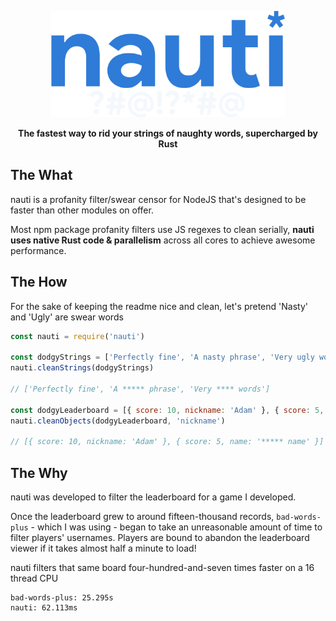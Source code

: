 <p align="center">
  <img src='./img/logo.png' height="170" />
</p>

<p align="center">
  <b>The fastest way to rid your strings of naughty words, supercharged by Rust</b>
</p>

## The What

nauti is a profanity filter/swear censor for NodeJS that's designed to be faster than other modules on offer.

Most npm package profanity filters use JS regexes to clean serially, **nauti uses native Rust code & parallelism** across all cores to achieve awesome performance.

## The How

For the sake of keeping the readme nice and clean, let's pretend 'Nasty' and 'Ugly' are swear words

```js
const nauti = require('nauti')

const dodgyStrings = ['Perfectly fine', 'A nasty phrase', 'Very ugly words']
nauti.cleanStrings(dodgyStrings)

// ['Perfectly fine', 'A ***** phrase', 'Very **** words']

const dodgyLeaderboard = [{ score: 10, nickname: 'Adam' }, { score: 5, name: 'Nasty name' }]
nauti.cleanObjects(dodgyLeaderboard, 'nickname')

// [{ score: 10, nickname: 'Adam' }, { score: 5, name: '***** name' }]
```

## The Why

nauti was developed to filter the leaderboard for a game I developed.

Once the leaderboard grew to around fifteen-thousand records, `bad-words-plus` - which I was using - began to take an unreasonable amount of time to filter players' usernames. Players are bound to abandon the leaderboard viewer if it takes almost half a minute to load!

nauti filters that same board four-hundred-and-seven times faster on a 16 thread CPU

```
bad-words-plus: 25.295s
nauti: 62.113ms
```
